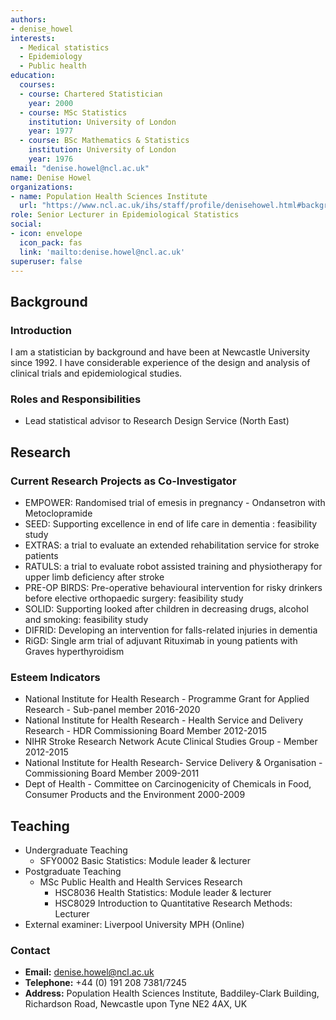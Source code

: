 ```yaml
---
authors:
- denise_howel
interests:
  - Medical statistics
  - Epidemiology
  - Public health
education:
  courses:
  - course: Chartered Statistician
    year: 2000
  - course: MSc Statistics
    institution: University of London
    year: 1977
  - course: BSc Mathematics & Statistics
    institution: University of London
    year: 1976
email: "denise.howel@ncl.ac.uk"
name: Denise Howel
organizations:
- name: Population Health Sciences Institute
  url: "https://www.ncl.ac.uk/ihs/staff/profile/denisehowel.html#background"
role: Senior Lecturer in Epidemiological Statistics
social:
- icon: envelope
  icon_pack: fas
  link: 'mailto:denise.howel@ncl.ac.uk'
superuser: false
---
```


## Background

### Introduction

I am a statistician by background and have been at Newcastle University since 1992.
I have considerable experience of the design and analysis of clinical trials and epidemiological studies. 

### Roles and Responsibilities

- Lead statistical advisor to Research Design Service (North East)

## Research

### Current Research Projects as Co-Investigator

- EMPOWER: Randomised trial of emesis in pregnancy - Ondansetron with Metoclopramide
- SEED: Supporting excellence in end of life care in dementia : feasibility study
- EXTRAS: a trial to evaluate an extended rehabilitation service for stroke patients
- RATULS: a trial to evaluate robot assisted training and physiotherapy for upper limb deficiency after stroke
- PRE-OP BIRDS: Pre-operative behavioural intervention for risky drinkers before elective orthopaedic surgery: feasibility study
- SOLID: Supporting looked after children in decreasing drugs, alcohol and smoking: feasibility study
- DIFRID: Developing an intervention for falls-related injuries in dementia
- RiGD: Single arm trial of adjuvant Rituximab in young patients with Graves hyperthyroidism

### Esteem Indicators

- National Institute for Health Research - Programme Grant for Applied Research - Sub-panel member 2016-2020
- National Institute for Health Research - Health Service and Delivery Research - HDR Commissioning Board Member 2012-2015
- NIHR Stroke Research Network Acute Clinical Studies Group - Member 2012-2015 
- National Institute for Health Research- Service Delivery & Organisation - Commissioning Board Member 2009-2011
- Dept of Health - Committee on Carcinogenicity of Chemicals in Food, Consumer Products and the Environment 2000-2009

## Teaching

- Undergraduate Teaching
  - SFY0002 Basic Statistics: Module leader & lecturer
- Postgraduate Teaching
  - MSc Public Health and Health Services Research
    - HSC8036 Health Statistics: Module leader & lecturer
    - HSC8029 Introduction to Quantitative Research Methods: Lecturer
- External examiner: Liverpool University MPH (Online)

### Contact

- __Email:__ [denise.howel@ncl.ac.uk](mailto:denise.howel@ncl.ac.uk)
- __Telephone:__ +44 (0) 191 208 7381/7245
- __Address:__ Population Health Sciences Institute, Baddiley-Clark Building, Richardson Road, Newcastle upon Tyne NE2 4AX, UK
